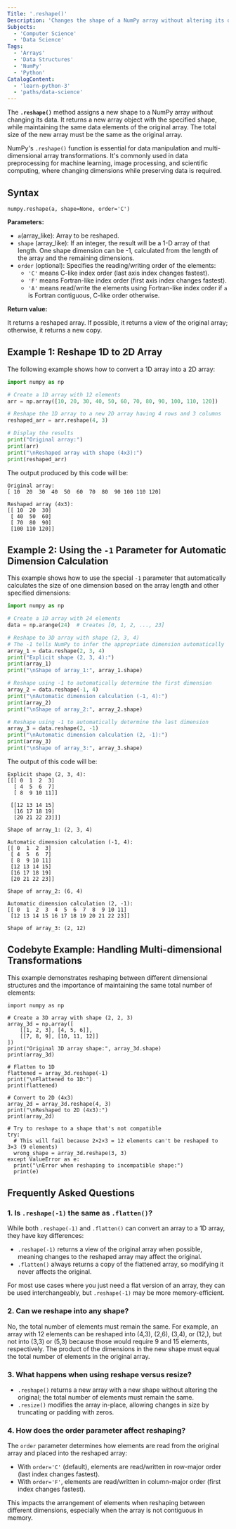 ```yaml
---
Title: '.reshape()'
Description: 'Changes the shape of a NumPy array without altering its data or total size.'
Subjects:
  - 'Computer Science'
  - 'Data Science'
Tags:
  - 'Arrays'
  - 'Data Structures'
  - 'NumPy'
  - 'Python'
CatalogContent:
  - 'learn-python-3'
  - 'paths/data-science'
---
```


The **`.reshape()`** method assigns a new shape to a NumPy array without changing its data. It returns a new array object with the specified shape, while maintaining the same data elements of the original array. The total size of the new array must be the same as the original array.

NumPy's `.reshape()` function is essential for data manipulation and multi-dimensional array transformations. It's commonly used in data preprocessing for machine learning, image processing, and scientific computing, where changing dimensions while preserving data is required.

## Syntax

```pseudo
numpy.reshape(a, shape=None, order='C')
```

**Parameters:**

- `a`(array_like): Array to be reshaped.
- `shape` (array_like): If an integer, the result will be a 1-D array of that length. One shape dimension can be -1, calculated from the length of the array and the remaining dimensions.
- `order` (optional): Specifies the reading/writing order of the elements:
  - `'C'` means C-like index order (last axis index changes fastest).
  - `'F'` means Fortran-like index order (first axis index changes fastest).
  - `'A'` means read/write the elements using Fortran-like index order if `a` is Fortran contiguous, C-like order otherwise.

**Return value:**

It returns a reshaped array. If possible, it returns a view of the original array; otherwise, it returns a new copy.

## Example 1: Reshape 1D to 2D Array

The following example shows how to convert a 1D array into a 2D array:

```py
import numpy as np

# Create a 1D array with 12 elements
arr = np.array([10, 20, 30, 40, 50, 60, 70, 80, 90, 100, 110, 120])

# Reshape the 1D array to a new 2D array having 4 rows and 3 columns
reshaped_arr = arr.reshape(4, 3)

# Display the results
print("Original array:")
print(arr)
print("\nReshaped array with shape (4x3):")
print(reshaped_arr)
```

The output produced by this code will be:

```shell
Original array:
[ 10  20  30  40  50  60  70  80  90 100 110 120]

Reshaped array (4x3):
[[ 10  20  30]
 [ 40  50  60]
 [ 70  80  90]
 [100 110 120]]
```

## Example 2: Using the `-1` Parameter for Automatic Dimension Calculation

This example shows how to use the special `-1` parameter that automatically calculates the size of one dimension based on the array length and other specified dimensions:

```py
import numpy as np

# Create a 1D array with 24 elements
data = np.arange(24)  # Creates [0, 1, 2, ..., 23]

# Reshape to 3D array with shape (2, 3, 4)
# The -1 tells NumPy to infer the appropriate dimension automatically
array_1 = data.reshape(2, 3, 4)
print("Explicit shape (2, 3, 4):")
print(array_1)
print("\nShape of array_1:", array_1.shape)

# Reshape using -1 to automatically determine the first dimension
array_2 = data.reshape(-1, 4)
print("\nAutomatic dimension calculation (-1, 4):")
print(array_2)
print("\nShape of array_2:", array_2.shape)

# Reshape using -1 to automatically determine the last dimension
array_3 = data.reshape(2, -1)
print("\nAutomatic dimension calculation (2, -1):")
print(array_3)
print("\nShape of array_3:", array_3.shape)
```

The output of this code will be:

```shell
Explicit shape (2, 3, 4):
[[[ 0  1  2  3]
  [ 4  5  6  7]
  [ 8  9 10 11]]

 [[12 13 14 15]
  [16 17 18 19]
  [20 21 22 23]]]

Shape of array_1: (2, 3, 4)

Automatic dimension calculation (-1, 4):
[[ 0  1  2  3]
 [ 4  5  6  7]
 [ 8  9 10 11]
 [12 13 14 15]
 [16 17 18 19]
 [20 21 22 23]]

Shape of array_2: (6, 4)

Automatic dimension calculation (2, -1):
[[ 0  1  2  3  4  5  6  7  8  9 10 11]
 [12 13 14 15 16 17 18 19 20 21 22 23]]

Shape of array_3: (2, 12)
```

## Codebyte Example: Handling Multi-dimensional Transformations

This example demonstrates reshaping between different dimensional structures and the importance of maintaining the same total number of elements:

```codebyte/python
import numpy as np

# Create a 3D array with shape (2, 2, 3)
array_3d = np.array([
    [[1, 2, 3], [4, 5, 6]],
    [[7, 8, 9], [10, 11, 12]]
])
print("Original 3D array shape:", array_3d.shape)
print(array_3d)

# Flatten to 1D
flattened = array_3d.reshape(-1)
print("\nFlattened to 1D:")
print(flattened)

# Convert to 2D (4x3)
array_2d = array_3d.reshape(4, 3)
print("\nReshaped to 2D (4x3):")
print(array_2d)

# Try to reshape to a shape that's not compatible
try:
  # This will fail because 2×2×3 = 12 elements can't be reshaped to 3×3 (9 elements)
  wrong_shape = array_3d.reshape(3, 3)
except ValueError as e:
  print("\nError when reshaping to incompatible shape:")
  print(e)
```

## Frequently Asked Questions

### 1. Is `.reshape(-1)` the same as `.flatten()`?

While both `.reshape(-1)` and `.flatten()` can convert an array to a 1D array, they have key differences:

- `.reshape(-1)` returns a view of the original array when possible, meaning changes to the reshaped array may affect the original.
- `.flatten()` always returns a copy of the flattened array, so modifying it never affects the original.

For most use cases where you just need a flat version of an array, they can be used interchangeably, but `.reshape(-1)` may be more memory-efficient.

### 2. Can we reshape into any shape?

No, the total number of elements must remain the same. For example, an array with 12 elements can be reshaped into (4,3), (2,6), (3,4), or (12,), but not into (3,3) or (5,3) because those would require 9 and 15 elements, respectively. The product of the dimensions in the new shape must equal the total number of elements in the original array.

### 3. What happens when using reshape versus resize?

- `.reshape()` returns a new array with a new shape without altering the original; the total number of elements must remain the same.
- `.resize()` modifies the array in-place, allowing changes in size by truncating or padding with zeros.

### 4. How does the order parameter affect reshaping?

The `order` parameter determines how elements are read from the original array and placed into the reshaped array:

- With `order='C'` (default), elements are read/written in row-major order (last index changes fastest).
- With `order='F'`, elements are read/written in column-major order (first index changes fastest).

This impacts the arrangement of elements when reshaping between different dimensions, especially when the array is not contiguous in memory.
